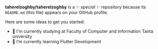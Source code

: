 


**taherelzoghby/taherelzoghby** is a ✨ _special_ ✨ repository because its `README.md` (this file) appears on your GitHub profile.

Here are some ideas to get you started:

- 🔭 I'm currently studying at Faculty of Computer and Information Tanta university
- 🌱 I’m currently learning Flutter Development

